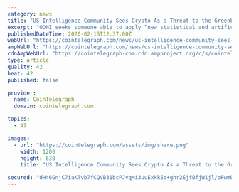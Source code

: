 ```yaml
---
category: news
title: "US Intelligence Community Sees Crypto As a Threat to the Greenback"
excerpt: "ODNI seeks someone able to apply “new statistical and artificial intelligence approaches to historical examples as well as possible future scenarios” — someone fluent in economics ..."
publishedDateTime: 2020-02-15T12:37:00Z
webUrl: "https://cointelegraph.com/news/us-intelligence-community-sees-crypto-as-a-threat-to-the-greenback"
ampWebUrl: "https://cointelegraph.com/news/us-intelligence-community-sees-crypto-as-a-threat-to-the-greenback/amp"
cdnAmpWebUrl: "https://cointelegraph-com.cdn.ampproject.org/c/s/cointelegraph.com/news/us-intelligence-community-sees-crypto-as-a-threat-to-the-greenback/amp"
type: article
quality: 42
heat: 42
published: false

provider:
  name: CoinTelegraph
  domain: cointelegraph.com

topics:
  - AI

images:
  - url: "https://cointelegraph.com/assets/img/share.png"
    width: 1200
    height: 630
    title: "US Intelligence Community Sees Crypto As a Threat to the Greenback"

secured: "dH46GnjC7iaKTvb7fCQVB31bcPJvqMi3UuExkk5b+ghr2EjfBfjWijl/oFwmBFu2ECI9ywzh7hre9icR4Eu3E1nIghXec/RQkg7H3I0DQF3tEms2q0IwvAX3n7xk/oRF8aXVy2DzzcXhE/8fRtI+6NgEumP9EuIgPErziMnjwdezAVRsB9AGLexZCsy7hlrAPHoV1TM2tByKEdTkNuN8m2+BYf8oIzeIvHB+tMt7jdmSuF/mwYYsRSTzTPYJLpGo8GiFrMixUn9jsVc2wzA1FRsd/YDqxF5nemDx5oTFTxtEOahv8lcMvIkCNMYpjG+4;uIbJIMQSwOnZP9td+kXp3g=="
---
```


